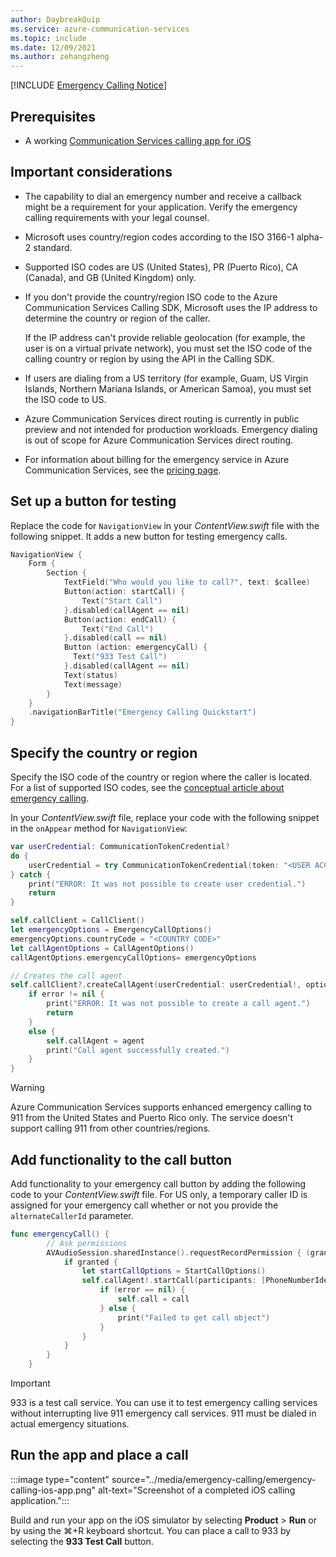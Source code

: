 ```yaml
---
author: DaybreakQuip
ms.service: azure-communication-services
ms.topic: include
ms.date: 12/09/2021
ms.author: zehangzheng
---
```

[!INCLUDE [Emergency Calling Notice](../../../includes/emergency-calling-notice-include.md)]

## Prerequisites

- A working [Communication Services calling app for iOS](../pstn-call.md)

## Important considerations

- The capability to dial an emergency number and receive a callback might be a requirement for your application. Verify the emergency calling requirements with your legal counsel.
- Microsoft uses country/region codes according to the ISO 3166-1 alpha-2 standard.
- Supported ISO codes are US (United States), PR (Puerto Rico), CA (Canada), and GB (United Kingdom) only.
- If you don't provide the country/region ISO code to the Azure Communication Services Calling SDK, Microsoft uses the IP address to determine the country or region of the caller.

  If the IP address can't provide reliable geolocation (for example, the user is on a virtual private network), you must set the ISO code of the calling country or region by using the API in the Calling SDK.
- If users are dialing from a US territory (for example, Guam, US Virgin Islands, Northern Mariana Islands, or American Samoa), you must set the ISO code to US.
- Azure Communication Services direct routing is currently in public preview and not intended for production workloads. Emergency dialing is out of scope for Azure Communication Services direct routing.
- For information about billing for the emergency service in Azure Communication Services, see the [pricing page](https://azure.microsoft.com/pricing/details/communication-services/).

## Set up a button for testing

Replace the code for `NavigationView` in your *ContentView.swift* file with the following snippet. It adds a new button for testing emergency calls.

```swift
NavigationView {
    Form {
        Section {
            TextField("Who would you like to call?", text: $callee)
            Button(action: startCall) {
                Text("Start Call")
            }.disabled(callAgent == nil)
            Button(action: endCall) {
                Text("End Call")
            }.disabled(call == nil)
            Button (action: emergencyCall) {
              Text("933 Test Call")
            }.disabled(callAgent == nil)
            Text(status)
            Text(message)
        }
    }
    .navigationBarTitle("Emergency Calling Quickstart")
}
```

## Specify the country or region

Specify the ISO code of the country or region where the caller is located. For a list of supported ISO codes, see the [conceptual article about emergency calling](/azure/communication-services/concepts/telephony/emergency-calling-concept).  

In your *ContentView.swift* file, replace your code with the following snippet in the `onAppear` method for `NavigationView`:

```swift
var userCredential: CommunicationTokenCredential?
do {
    userCredential = try CommunicationTokenCredential(token: "<USER ACCESS TOKEN>")
} catch {
    print("ERROR: It was not possible to create user credential.")
    return
}

self.callClient = CallClient()
let emergencyOptions = EmergencyCallOptions()
emergencyOptions.countryCode = "<COUNTRY CODE>"
let callAgentOptions = CallAgentOptions()
callAgentOptions.emergencyCallOptions= emergencyOptions

// Creates the call agent
self.callClient?.createCallAgent(userCredential: userCredential!, options: callAgentOptions) { (agent, error) in
    if error != nil {
        print("ERROR: It was not possible to create a call agent.")
        return
    }
    else {
        self.callAgent = agent
        print("Call agent successfully created.")
    }
}

```

> [!WARNING]
> Azure Communication Services supports enhanced emergency calling to 911 from the United States and Puerto Rico only. The service doesn't support calling 911 from other countries/regions.

## Add functionality to the call button

Add functionality to your emergency call button by adding the following code to your *ContentView.swift* file. For US only, a temporary caller ID is assigned for your emergency call whether or not you provide the `alternateCallerId` parameter.

```swift
func emergencyCall() {
        // Ask permissions
        AVAudioSession.sharedInstance().requestRecordPermission { (granted) in
            if granted {
                let startCallOptions = StartCallOptions()
                self.callAgent!.startCall(participants: [PhoneNumberIdentifier(phoneNumber: "933")], options: startCallOptions) { (call, error) in
                    if (error == nil) {
                        self.call = call
                    } else {
                        print("Failed to get call object")
                    }
                }
            }
        }
    }
```

> [!IMPORTANT]
> 933 is a test call service. You can use it to test emergency calling services without interrupting live 911 emergency call services. 911 must be dialed in actual emergency situations.

## Run the app and place a call

:::image type="content" source="../media/emergency-calling/emergency-calling-ios-app.png" alt-text="Screenshot of a completed iOS calling application.":::

Build and run your app on the iOS simulator by selecting **Product** > **Run** or by using the &#8984;+R keyboard shortcut. You can place a call to 933 by selecting the **933 Test Call** button.
